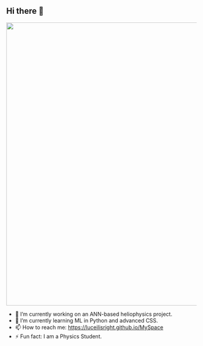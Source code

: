 ## Hi there 👋

<div align="center">
  <img src = "https://github.com/user-attachments/assets/90b253fd-8865-4d89-9f26-5796ca0a6d0a" width="750">
</div>

- 🔭 I’m currently working on an ANN-based heliophysics project.
- 🌱 I’m currently learning ML in Python and advanced CSS.
- 📫 How to reach me: https://luceilisright.github.io/MySpace
- ⚡ Fun fact: I am a Physics Student.
